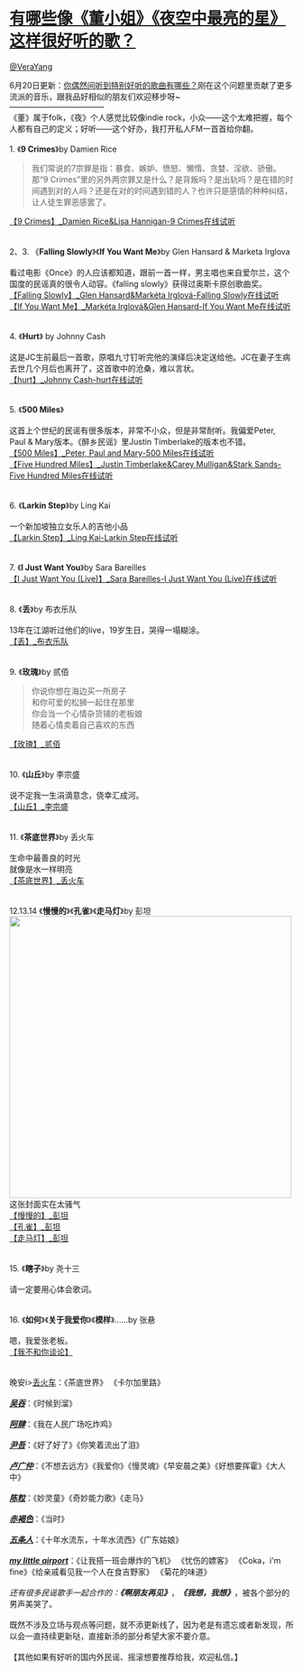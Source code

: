 
#  [有哪些像《董小姐》《夜空中最亮的星》这样很好听的歌？](https://zhihu.com/questions/21829529)



[@VeraYang](https://zhihu.com/people/d600e9e5c2fefff2e512c7f51ebd0d2c)

6月20日更新：<a href="http://www.zhihu.com/question/20586817/answer/27065583" class="internal">你偶然间听到特别好听的歌曲有哪些？</a>刚在这个问题里贡献了更多流派的音乐，跟我品好相似的朋友们欢迎移步呀~<br>————————————<br>《董》属于folk，《夜》个人感觉比较像indie rock，小众——这个太难把握，每个人都有自己的定义；好听——这个好办，我打开私人FM一首首给你翻。<br><br>1. 《<b>9 Crimes</b>》by Damien Rice<br><blockquote>我们常说的7宗罪是指：暴食、嫉妒、愤怒、懒惰、贪婪、淫欲、骄傲。那“9 Crimes”里的另外两宗罪又是什么？是背叛吗？是出轨吗？是在错的时间遇到对的人吗？还是在对的时间遇到错的人？也许只是感情的种种纠结，让人徒生罪恶感罢了。<br></blockquote><a href="http://link.zhihu.com/?target=http%3A//www.kuwo.cn/yinyue/236729/" class=" wrap external" target="_blank" rel="nofollow noreferrer">【9 Crimes】_Damien Rice&amp;Lisa Hannigan-9 Crimes在线试听<i class="icon-external"></i></a><br><br><br>2、3. 《<b>Falling Slowly</b>》《<b>If You Want Me</b>》by Glen Hansard &amp; Marketa Irglova<br><br>看过电影《Once》的人应该都知道，跟前一首一样，男主唱也来自爱尔兰，这个国度的民谣真的很令人动容。《falling slowly》获得过奥斯卡原创歌曲奖。<br><a href="http://link.zhihu.com/?target=http%3A//www.kuwo.cn/yinyue/585300/" class=" wrap external" target="_blank" rel="nofollow noreferrer">【Falling Slowly】_Glen Hansard&amp;Markéta Irglová-Falling Slowly在线试听<i class="icon-external"></i></a><br><a href="http://link.zhihu.com/?target=http%3A//www.kuwo.cn/yinyue/270609/" class=" wrap external" target="_blank" rel="nofollow noreferrer">【If You Want Me】_Markéta Irglová&amp;Glen Hansard-If You Want Me在线试听<i class="icon-external"></i></a><br><br><br>4. 《<b>Hurt</b>》 by Johnny Cash<br><br>这是JC生前最后一首歌，原唱九寸钉听完他的演绎后决定送给他。JC在妻子生病去世几个月后也离开了，这首歌中的沧桑，难以言状。<br><a href="http://link.zhihu.com/?target=http%3A//www.kuwo.cn/yinyue/476675/" class=" wrap external" target="_blank" rel="nofollow noreferrer">【hurt】_Johnny Cash-hurt在线试听<i class="icon-external"></i></a><br><br><br>5. 《<b>500 Miles</b>》<br><br>这首上个世纪的民谣有很多版本，非常不小众，但是非常耐听。我偏爱Peter, Paul &amp; Mary版本。《醉乡民谣》里Justin Timberlake的版本也不错。<br><a href="http://link.zhihu.com/?target=http%3A//www.kuwo.cn/yinyue/2497118/" class=" wrap external" target="_blank" rel="nofollow noreferrer">【500 Miles】_Peter, Paul and Mary-500 Miles在线试听<i class="icon-external"></i></a><br><a href="http://link.zhihu.com/?target=http%3A//www.kuwo.cn/yinyue/3617530/" class=" wrap external" target="_blank" rel="nofollow noreferrer">【Five Hundred Miles】_Justin Timberlake&amp;Carey Mulligan&amp;Stark Sands-Five Hundred Miles在线试听<i class="icon-external"></i></a><br><br><br>6. 《<b>Larkin Step</b>》by Ling Kai<br><br>一个新加坡独立女乐人的吉他小品<br><a href="http://link.zhihu.com/?target=http%3A//www.kuwo.cn/yinyue/592178/" class=" wrap external" target="_blank" rel="nofollow noreferrer">【Larkin Step】_Ling Kai-Larkin Step在线试听<i class="icon-external"></i></a><br><br><br>7. 《<b>I Just Want You</b>》by Sara Bareilles<br><a href="http://link.zhihu.com/?target=http%3A//www.kuwo.cn/yinyue/3583295/" class=" wrap external" target="_blank" rel="nofollow noreferrer">【I Just Want You (Live)】_Sara Bareilles-I Just Want You (Live)在线试听<i class="icon-external"></i></a><br><br><br>8. 《<b>丢</b>》by 布衣乐队<br><br>13年在江湖听过他们的live，19岁生日，哭得一塌糊涂。<br><a href="http://link.zhihu.com/?target=http%3A//www.kuwo.cn/yinyue/359728/" class=" wrap external" target="_blank" rel="nofollow noreferrer">【丢】_布衣乐队<i class="icon-external"></i></a><br><br><br>9. 《<b>玫瑰</b>》by 贰佰<br><blockquote>  你说你想在海边买一所房子<br>  和你可爱的松狮一起住在那里 <br>  你会当一个心情杂货铺的老板娘<br>  随着心情卖着自己喜欢的东西</blockquote><a href="http://link.zhihu.com/?target=http%3A//www.kuwo.cn/yinyue/3634612/" class=" wrap external" target="_blank" rel="nofollow noreferrer">【玫瑰】_贰佰<i class="icon-external"></i></a><br><br><br>10. 《<b>山丘</b>》by 李宗盛<br><br>说不定我一生涓滴意念，侥幸汇成河。<br><a href="http://link.zhihu.com/?target=http%3A//www.kuwo.cn/yinyue/3415087/" class=" wrap external" target="_blank" rel="nofollow noreferrer">【山丘】_李宗盛<i class="icon-external"></i></a><br><br><br>11.  《<b>茶底世界</b>》by 丢火车<br><br>生命中最善良的时光 <br>就像是水一样明亮 <br><a href="http://link.zhihu.com/?target=http%3A//www.kuwo.cn/yinyue/509095/" class=" wrap external" target="_blank" rel="nofollow noreferrer">【茶底世界】_丢火车<i class="icon-external"></i></a><br><br><br>12.13.14 《<b>慢慢的</b>》《<b>孔雀</b>》《<b>走马灯</b>》by 彭坦<br><img src="http://pic1.zhimg.com/50/346ebeb4a660e2ce5743913aeaa32ddc_b.jpg" data-rawwidth="500" data-rawheight="500" class="origin_image zh-lightbox-thumb" width="500" data-original="http://pic1.zhimg.com/50/346ebeb4a660e2ce5743913aeaa32ddc_r.jpg">这张封面实在太骚气<br><a href="http://link.zhihu.com/?target=http%3A//www.kuwo.cn/yinyue/3343741/" class=" wrap external" target="_blank" rel="nofollow noreferrer">【慢慢的】_彭坦<i class="icon-external"></i></a><br><a href="http://link.zhihu.com/?target=http%3A//www.kuwo.cn/yinyue/281278/" class=" wrap external" target="_blank" rel="nofollow noreferrer">【孔雀】_彭坦<i class="icon-external"></i></a><br><a href="http://link.zhihu.com/?target=http%3A//www.kuwo.cn/yinyue/280981/" class=" wrap external" target="_blank" rel="nofollow noreferrer">【走马灯】_彭坦<i class="icon-external"></i></a><br><br><br>15. 《<b>瞎子</b>》by 尧十三<br><br>请一定要用心体会歌词。<br><br><br>16. 《<b>如何</b>》《<b>关于我爱你</b>》《<b>模样</b>》……by 张悬<br><br>嗯，我爱张老板。<br><a href="http://link.zhihu.com/?target=http%3A//www.kuwo.cn/yinyue/686842/" class=" wrap external" target="_blank" rel="nofollow noreferrer">【我不和你谈论】<i class="icon-external"></i></a><br><br><br>晚安i><u>丢火车</u></i></b>：《茶底世界》 《卡尔加里路》<br><br><b><i><u>吴吞</u></i></b>：《时候到溜》<br><br><b><i><u>阿肆</u></i></b>：《我在人民广场吃炸鸡》<br><br><b><i><u>尹吾</u></i></b>：《好了好了》《你笑着流出了泪》<br><br><b><i><u>卢广仲</u></i></b>：《不想去远方》《我爱你》《慢灵魂》《早安晨之美》《好想要挥霍》《大人中》<br><br><b><i><u>陈粒</u></i></b>：《妙灵童》《奇妙能力歌》《走马》<br><br><b><i><u>赤褐色</u></i></b>：《当时》<br><br><b><i><u>五条人</u></i></b>：《十年水流东，十年水流西》《广东姑娘》<br><br><u><b><i>my little airport</i></b></u>：《让我搭一班会爆炸的飞机》 《忧伤的嫖客》 《Coka，i'm fine》《给亲戚看见我一个人在食吉野家》 《菊花的味道》<br><br><i>还有很多民谣歌手一起合作的：<b>《啊朋友再见》</b></i>，<b><i>《我想，我想》</i></b>，被各个部分的男声美哭了。<br><br>       既然不涉及立场与观点等问题，就不添更新线了，因为老是有遗忘或者新发现，所以会一直持续更新哒，直接新添的部分希望大家不要介意。<br><br>【其他如果有好听的国内外民谣、摇滚想要推荐给我，欢迎私信。】
